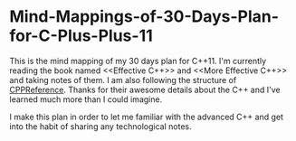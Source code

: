 # Mind-Mappings-of-30-Days-Plan-for-C-Plus-Plus-11

This is the mind mapping of my 30 days plan for C++11. I'm currently reading the book named <<Effective C++>> and <<More Effective C++>> and taking notes of them. I am also following the structure of  [CPPReference](https://zh.cppreference.com/w/cpp/algorithm). 
Thanks for their awesome details about the C++ and I've learned much more than I could imagine.

I make this plan in order to let me familiar with the advanced C++ and  get into the habit of sharing any technological notes.
